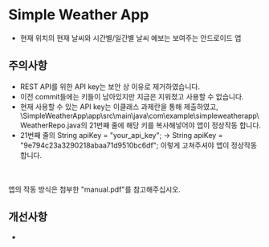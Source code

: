 # Simple Weather App
- 현재 위치의 현재 날씨와 시간별/일간별 날씨 예보는 보여주는 안드로이드 앱

## 주의사항
- REST API를 위한 API key는 보안 상 이유로 제거하였습니다.<br>
- 이전 commit들에는 키들이 남아있지만 지금은 지워졌고 사용할 수 없습니다. <br>
- 현재 사용할 수 있는 API key는 이클래스 과제란을 통해 제출하였고, <br>
\SimpleWeatherApp\app\src\main\java\com\example\simpleweatherapp\WeatherRepo.java의 21번째 줄에 해당 키를 복사해넣어야 앱이 정상작동 합니다.<br>
- 21번째 줄의 String apiKey = "your_api_key"; -> String apiKey = "9e794c23a3290218abaa71d9510bc6df"; 이렇게 고쳐주셔야 앱이 정상작동합니다.

<br><br>
앱의 작동 방식은 첨부한 "manual.pdf"를 참고해주십시오.

## 개선사항
- 